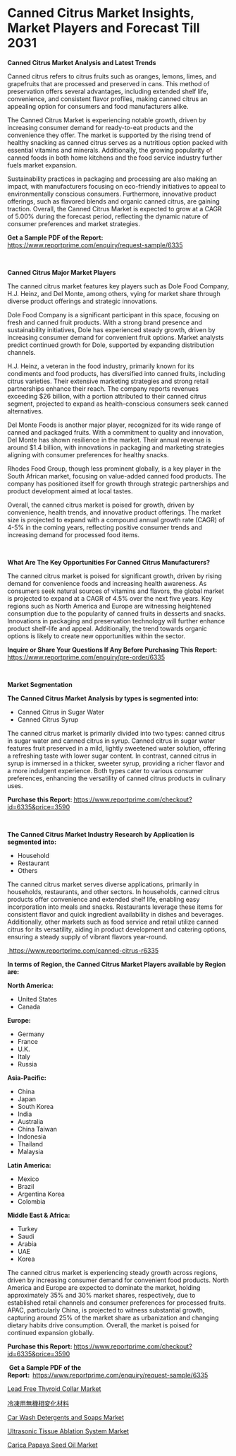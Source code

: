 <p><h1>Canned Citrus Market Insights, Market Players and Forecast Till 2031</h1></p><p><strong>Canned Citrus Market Analysis and Latest Trends</strong></p>
<p><p>Canned citrus refers to citrus fruits such as oranges, lemons, limes, and grapefruits that are processed and preserved in cans. This method of preservation offers several advantages, including extended shelf life, convenience, and consistent flavor profiles, making canned citrus an appealing option for consumers and food manufacturers alike.</p><p>The Canned Citrus Market is experiencing notable growth, driven by increasing consumer demand for ready-to-eat products and the convenience they offer. The market is supported by the rising trend of healthy snacking as canned citrus serves as a nutritious option packed with essential vitamins and minerals. Additionally, the growing popularity of canned foods in both home kitchens and the food service industry further fuels market expansion.</p><p>Sustainability practices in packaging and processing are also making an impact, with manufacturers focusing on eco-friendly initiatives to appeal to environmentally conscious consumers. Furthermore, innovative product offerings, such as flavored blends and organic canned citrus, are gaining traction. Overall, the Canned Citrus Market is expected to grow at a CAGR of 5.00% during the forecast period, reflecting the dynamic nature of consumer preferences and market strategies.</p></p>
<p><strong>Get a Sample PDF of the Report:&nbsp;</strong> <a href="https://www.reportprime.com/enquiry/request-sample/6335">https://www.reportprime.com/enquiry/request-sample/6335</a></p>
<p>&nbsp;</p>
<p><strong>Canned Citrus Major Market Players</strong></p>
<p><p>The canned citrus market features key players such as Dole Food Company, H.J. Heinz, and Del Monte, among others, vying for market share through diverse product offerings and strategic innovations.</p><p>Dole Food Company is a significant participant in this space, focusing on fresh and canned fruit products. With a strong brand presence and sustainability initiatives, Dole has experienced steady growth, driven by increasing consumer demand for convenient fruit options. Market analysts predict continued growth for Dole, supported by expanding distribution channels.</p><p>H.J. Heinz, a veteran in the food industry, primarily known for its condiments and food products, has diversified into canned fruits, including citrus varieties. Their extensive marketing strategies and strong retail partnerships enhance their reach. The company reports revenues exceeding $26 billion, with a portion attributed to their canned citrus segment, projected to expand as health-conscious consumers seek canned alternatives.</p><p>Del Monte Foods is another major player, recognized for its wide range of canned and packaged fruits. With a commitment to quality and innovation, Del Monte has shown resilience in the market. Their annual revenue is around $1.4 billion, with innovations in packaging and marketing strategies aligning with consumer preferences for healthy snacks.</p><p>Rhodes Food Group, though less prominent globally, is a key player in the South African market, focusing on value-added canned food products. The company has positioned itself for growth through strategic partnerships and product development aimed at local tastes.</p><p>Overall, the canned citrus market is poised for growth, driven by convenience, health trends, and innovative product offerings. The market size is projected to expand with a compound annual growth rate (CAGR) of 4-5% in the coming years, reflecting positive consumer trends and increasing demand for processed food items.</p></p>
<p>&nbsp;</p>
<p><strong>What Are The Key Opportunities For Canned Citrus Manufacturers?</strong></p>
<p><p>The canned citrus market is poised for significant growth, driven by rising demand for convenience foods and increasing health awareness. As consumers seek natural sources of vitamins and flavors, the global market is projected to expand at a CAGR of 4.5% over the next five years. Key regions such as North America and Europe are witnessing heightened consumption due to the popularity of canned fruits in desserts and snacks. Innovations in packaging and preservation technology will further enhance product shelf-life and appeal. Additionally, the trend towards organic options is likely to create new opportunities within the sector.</p></p>
<p><strong>Inquire or Share Your Questions If Any Before Purchasing This Report:</strong> <a href="https://www.reportprime.com/enquiry/pre-order/6335">https://www.reportprime.com/enquiry/pre-order/6335</a></p>
<p>&nbsp;</p>
<p><strong>Market Segmentation</strong></p>
<p><strong>The Canned Citrus Market Analysis by types is segmented into:</strong></p>
<p><ul><li>Canned Citrus in Sugar Water</li><li>Canned Citrus Syrup</li></ul></p>
<p><p>The canned citrus market is primarily divided into two types: canned citrus in sugar water and canned citrus in syrup. Canned citrus in sugar water features fruit preserved in a mild, lightly sweetened water solution, offering a refreshing taste with lower sugar content. In contrast, canned citrus in syrup is immersed in a thicker, sweeter syrup, providing a richer flavor and a more indulgent experience. Both types cater to various consumer preferences, enhancing the versatility of canned citrus products in culinary uses.</p></p>
<p><strong>Purchase this Report:&nbsp;</strong><a href="https://www.reportprime.com/checkout?id=6335&price=3590">https://www.reportprime.com/checkout?id=6335&price=3590</a></p>
<p>&nbsp;</p>
<p><strong>The Canned Citrus Market Industry Research by Application is segmented into:</strong></p>
<p><ul><li>Household</li><li>Restaurant</li><li>Others</li></ul></p>
<p><p>The canned citrus market serves diverse applications, primarily in households, restaurants, and other sectors. In households, canned citrus products offer convenience and extended shelf life, enabling easy incorporation into meals and snacks. Restaurants leverage these items for consistent flavor and quick ingredient availability in dishes and beverages. Additionally, other markets such as food service and retail utilize canned citrus for its versatility, aiding in product development and catering options, ensuring a steady supply of vibrant flavors year-round.</p></p>
<p><a href="https://www.reportprime.com/canned-citrus-r6335">&nbsp;https://www.reportprime.com/canned-citrus-r6335</a></p>
<p><strong>In terms of Region, the Canned Citrus Market Players available by Region are:</strong></p>
<p>
    <p> <strong> North America: </strong>
        <ul>
            <li>United States</li>
            <li>Canada</li>
        </ul>
        </p> 
    <p> <strong> Europe: </strong>
        <ul>
            <li>Germany</li>
            <li>France</li>
            <li>U.K.</li>
            <li>Italy</li>
            <li>Russia</li>
        </ul>
        </p> 
    <p> <strong> Asia-Pacific: </strong>
        <ul>
            <li>China</li>
            <li>Japan</li>
            <li>South Korea</li>
            <li>India</li>
            <li>Australia</li>
            <li>China Taiwan</li>
            <li>Indonesia</li>
            <li>Thailand</li>
            <li>Malaysia</li>
        </ul>
        </p> 
    <p> <strong> Latin America: </strong>
        <ul>
            <li>Mexico</li>
            <li>Brazil</li>
            <li>Argentina Korea</li>
            <li>Colombia</li>
        </ul>
        </p> 
    <p> <strong> Middle East & Africa: </strong>
        <ul>
            <li>Turkey</li>
            <li>Saudi</li>
            <li>Arabia</li>
            <li>UAE</li>
            <li>Korea</li>
        </ul>
    </p>
    </p>
<p><p>The canned citrus market is experiencing steady growth across regions, driven by increasing consumer demand for convenient food products. North America and Europe are expected to dominate the market, holding approximately 35% and 30% market shares, respectively, due to established retail channels and consumer preferences for processed fruits. APAC, particularly China, is projected to witness substantial growth, capturing around 25% of the market share as urbanization and changing dietary habits drive consumption. Overall, the market is poised for continued expansion globally.</p></p>
<p><strong>Purchase this Report: </strong><a href="https://www.reportprime.com/checkout?id=6335&price=3590">https://www.reportprime.com/checkout?id=6335&price=3590</a></p>
<p>&nbsp;<strong>Get a Sample PDF of the Report:&nbsp;&nbsp;</strong><a href="https://www.reportprime.com/enquiry/request-sample/6335">https://www.reportprime.com/enquiry/request-sample/6335</a></p>
<p><strong></strong></p>
<p><p><a href="https://medium.com/@nicola.cornish8787/the-global-market-overview-of-the-lead-free-thyroid-collar-market-provides-a-unique-perspective-1700ce3a90cc">Lead Free Thyroid Collar Market</a></p><p><a href="https://medium.com/@kingmsvie/%E5%86%B7%E5%8D%B4%E7%94%A8%E7%84%A1%E6%A9%9F%E7%9B%B8%E5%A4%89%E5%8C%96%E6%9D%90%E6%96%99%E5%B8%82%E5%A0%B4%E8%AA%BF%E6%9F%BB%E5%A0%B1%E5%91%8A%E6%9B%B8-2024%E5%B9%B4%E3%81%8B%E3%82%892031%E5%B9%B4%E3%81%BE%E3%81%A7%E3%81%AE%E5%AE%89%E5%AE%9A%E3%81%97%E3%81%9F%E5%B9%B4%E5%B9%B3%E5%9D%87%E6%88%90%E9%95%B7%E7%8E%8710-%E3%81%AE%E5%B8%82%E5%A0%B4%E4%BA%88%E6%B8%AC%E3%81%A8%E6%88%90%E9%95%B7%E8%A6%8B%E9%80%9A%E3%81%97-4e7425bd9671?postPublishedType=initial">冷凍用無機相変化材料</a></p><p><a href="https://www.linkedin.com/pulse/car-wash-detergents-soaps-market-size-growing-cagr-8-report-oaimf?trackingId=PMSj1VBUT1mhYwlMRsXrsw%3D%3D">Car Wash Detergents and Soaps Market</a></p><p><a href="https://medium.com/@nicola.cornish8787/the-growth-of-the-ultrasonic-tissue-ablation-system-market-has-been-significant-driven-by-90606392fec1">Ultrasonic Tissue Ablation System Market</a></p><p><a href="https://www.linkedin.com/pulse/driving-factors-behind-carica-papaya-seed-oil-market-nyvue?trackingId=i6CIbDlMRwiCJwMZESZZZQ%3D%3D">Carica Papaya Seed Oil Market</a></p></p>